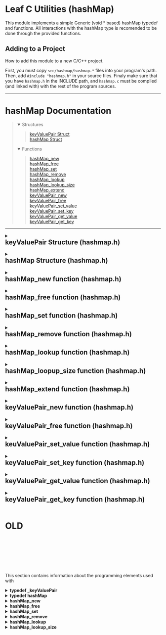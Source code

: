 <style>
	details {
		margin-bottom:0;
	}
	details > summary > h2 {
		margin-top:0;
	}
</style>

# Leaf C Utilities (hashMap)
This module implements a simple Generic (void * based) hashMap typedef and functions. All interactions with the hashMap type is recomended to be done through the provided functions.

## Adding to a Project
How to add this module to a new C/C++ project.

First, you must copy `src/hashmap/hashmap.*` files into your program's path. Then, add `#include "hashmap.h"` in your source files. Finaly make sure that you have `hashmap.h` in the INCLUDE path, and `hashmap.c` must be compiled (and linked with) with the rest of the program sources.

---
# hashMap Documentation
> <details open><summary>Structures</summary>
>
> > [keyValuePair Struct]() <br>
> > [hashMap Struct]() <br>
> </details>
> <details open><summary>Functions</summary>
>
> > [hashMap_new]() <br>
> > [hashMap_free]() <br>
> > [hashMap_set]() <br>
> > [hashMap_remove]() <br>
> > [hashMap_lookup]() <br>
> > [hashMap_lookup_size]() <br>
> > [hashMap_extend]() <br>
> > [keyValuePair_new]() <br>
> > [keyValuePair_free]() <br>
> > [keyValuePair_set_value]() <br>
> > [keyValuePair_set_key]() <br>
> > [keyValuePair_get_value]() <br>
> > [keyValuePair_get_key]() <br>
> > 
> </details>

---

[//]: <> (Win32API inspired Documentation)
<details><summary><h2>keyValuePair Structure (hashmap.h)</h2></summary>

**In this section**
> [Syntax]() <br>
> [Parameters]() <br>
> [Return value]() <br>
> [Requirements]() <br>
> [See also]() <br>

None

### Syntax
C code
```

```

### Parameters
None

### Return value
None

### Requirements
| | |
|:--- |:--- |
| **Minimum supported C ver.** | C89 standard |
| **Target Platform** | Any |
| **Header** | hashmap.h |
| **Source File** | hashmap.c |

### See also
**[hashMap]()** <br>
**[hashMap_new]()** <br>
**[hashMap_free]()** <br>
**[hashMap_set]()** <br>
**[hashMap_remove]()** <br>
**[hashMap_lookup]()** <br>
**[hashMap_lookup_size]()** <br>

---

</details>

[//]: <> (Win32API inspired Documentation)
<details><summary><h2>hashMap Structure (hashmap.h)</h2></summary>

**In this section**
> [Syntax]() <br>
> [Parameters]() <br>
> [Return value]() <br>
> [Requirements]() <br>
> [See also]() <br>

None

### Syntax
C code
```

```

### Parameters
None

### Return value
None

### Requirements
| | |
|:--- |:--- |
| **Minimum supported C ver.** | C89 standard |
| **Target Platform** | Any |
| **Header** | hashmap.h |
| **Source File** | hashmap.c |

### See also
**[hashMap]()** <br>
**[hashMap_new]()** <br>
**[hashMap_free]()** <br>
**[hashMap_set]()** <br>
**[hashMap_remove]()** <br>
**[hashMap_lookup]()** <br>
**[hashMap_lookup_size]()** <br>

---

</details>

[//]: <> (Win32API inspired Documentation)
<details><summary><h2>hashMap_new function (hashmap.h)</h2></summary>

**In this section**
> [Syntax]() <br>
> [Parameters]() <br>
> [Return value]() <br>
> [Requirements]() <br>
> [See also]() <br>

Creates a hashMap* object.

### Syntax
C code
```
hashMap* hashMap_new(void);
```

### Parameters
None

### Return value
Newly created hashMap* object.

### Requirements
| | |
|:--- |:--- |
| **Minimum supported C ver.** | C89 standard |
| **Target Platform** | Any |
| **Header** | hashmap.h |
| **Source File** | hashmap.c |

### See also
**[hashMap]()** <br>
**[hashMap_free]()** <br>
**[hashMap_set]()** <br>
**[hashMap_remove]()** <br>
**[hashMap_lookup]()** <br>
**[hashMap_lookup_size]()** <br>

---

</details>

[//]: <> (Win32API inspired Documentation)
<details><summary><h2>hashMap_free function (hashmap.h)</h2></summary>

**In this section**
> [Syntax]() <br>
> [Parameters]() <br>
> [Return value]() <br>
> [Requirements]() <br>
> [See also]() <br>

Frees the allocated memory stored in a hashMap* object.

### Syntax
C code
```
void hashMap_free(
	hashMap* self
);
```

### Parameters
`self`

Type: **hashMap***

Pointer to a hashMap that was created using [hashMap_new]().

### Return value
None

### Requirements
| | |
|:--- |:--- |
| **Minimum supported C ver.** | C89 standard |
| **Target Platform** | Any |
| **Header** | hashmap.h |
| **Source File** | hashmap.c |

### See also
**[hashMap]()** <br>
**[hashMap_new]()** <br>


---

</details>

[//]: <> (Win32API inspired Documentation)
<details><summary><h2>hashMap_set function (hashmap.h)</h2></summary>

**In this section**
> [Syntax]() <br>
> [Parameters]() <br>
> [Return value]() <br>
> [Requirements]() <br>
> [See also]() <br>

None

### Syntax
C code
```

```

### Parameters
None

### Return value
None

### Requirements
| | |
|:--- |:--- |
| **Minimum supported C ver.** | C89 standard |
| **Target Platform** | Any |
| **Header** | hashmap.h |
| **Source File** | hashmap.c |

### See also
**[hashMap]()** <br>
**[hashMap_new]()** <br>
**[hashMap_free]()** <br>
**[hashMap_set]()** <br>
**[hashMap_remove]()** <br>
**[hashMap_lookup]()** <br>
**[hashMap_lookup_size]()** <br>


---

</details>

[//]: <> (Win32API inspired Documentation)
<details><summary><h2>hashMap_remove function (hashmap.h)</h2></summary>

**In this section**
> [Syntax]() <br>
> [Parameters]() <br>
> [Return value]() <br>
> [Requirements]() <br>
> [See also]() <br>

None

### Syntax
C code
```

```

### Parameters
None

### Return value
None

### Requirements
| | |
|:--- |:--- |
| **Minimum supported C ver.** | C89 standard |
| **Target Platform** | Any |
| **Header** | hashmap.h |
| **Source File** | hashmap.c |

### See also
**[hashMap]()** <br>
**[hashMap_new]()** <br>
**[hashMap_free]()** <br>
**[hashMap_set]()** <br>
**[hashMap_remove]()** <br>
**[hashMap_lookup]()** <br>

**[hashMap_lookup_size]()** <br>

---

</details>

[//]: <> (Win32API inspired Documentation)
<details><summary><h2>hashMap_lookup function (hashmap.h)</h2></summary>

**In this section**
> [Syntax]() <br>
> [Parameters]() <br>
> [Return value]() <br>
> [Requirements]() <br>
> [See also]() <br>

None

### Syntax
C code
```

```

### Parameters
None

### Return value
None

### Requirements
| | |
|:--- |:--- |
| **Minimum supported C ver.** | C89 standard |
| **Target Platform** | Any |
| **Header** | hashmap.h |
| **Source File** | hashmap.c |

### See also
**[hashMap]()** <br>
**[hashMap_new]()** <br>
**[hashMap_free]()** <br>
**[hashMap_set]()** <br>
**[hashMap_remove]()** <br>

**[hashMap_lookup]()** <br>
**[hashMap_lookup_size]()** <br>

---

</details>

[//]: <> (Win32API inspired Documentation)
<details><summary><h2>hashMap_loopup_size function (hashmap.h)</h2></summary>

**In this section**
> [Syntax]() <br>
> [Parameters]() <br>
> [Return value]() <br>
> [Requirements]() <br>
> [See also]() <br>

None

### Syntax
C code
```

```

### Parameters
None

### Return value
None

### Requirements
| | |
|:--- |:--- |
| **Minimum supported C ver.** | C89 standard |
| **Target Platform** | Any |
| **Header** | hashmap.h |
| **Source File** | hashmap.c |

### See also
**[hashMap]()** <br>
**[hashMap_new]()** <br>
**[hashMap_free]()** <br>
**[hashMap_set]()** <br>

**[hashMap_remove]()** <br>
**[hashMap_lookup]()** <br>
**[hashMap_lookup_size]()** <br>

---

</details>

[//]: <> (Win32API inspired Documentation)
<details><summary><h2>hashMap_extend function (hashmap.h)</h2></summary>

**In this section**
> [Syntax]() <br>
> [Parameters]() <br>
> [Return value]() <br>
> [Requirements]() <br>
> [See also]() <br>

None

### Syntax
C code
```

```

### Parameters
None

### Return value
None

### Requirements
| | |
|:--- |:--- |
| **Minimum supported C ver.** | C89 standard |
| **Target Platform** | Any |
| **Header** | hashmap.h |
| **Source File** | hashmap.c |

### See also
**[hashMap]()** <br>
**[hashMap_new]()** <br>
**[hashMap_free]()** <br>

**[hashMap_set]()** <br>
**[hashMap_remove]()** <br>
**[hashMap_lookup]()** <br>
**[hashMap_lookup_size]()** <br>

---

</details>

[//]: <> (Win32API inspired Documentation)
<details><summary><h2>keyValuePair_new function (hashmap.h)</h2></summary>

**In this section**
> [Syntax]() <br>
> [Parameters]() <br>
> [Return value]() <br>
> [Requirements]() <br>
> [See also]() <br>

None

### Syntax
C code
```

```

### Parameters
None

### Return value
None

### Requirements
| | |
|:--- |:--- |
| **Minimum supported C ver.** | C89 standard |
| **Target Platform** | Any |
| **Header** | hashmap.h |
| **Source File** | hashmap.c |

### See also
**[hashMap]()** <br>
**[hashMap_new]()** <br>

**[hashMap_free]()** <br>
**[hashMap_set]()** <br>
**[hashMap_remove]()** <br>
**[hashMap_lookup]()** <br>
**[hashMap_lookup_size]()** <br>

---

</details>

[//]: <> (Win32API inspired Documentation)
<details><summary><h2>keyValuePair_free function (hashmap.h)</h2></summary>

**In this section**
> [Syntax]() <br>
> [Parameters]() <br>
> [Return value]() <br>
> [Requirements]() <br>
> [See also]() <br>

None

### Syntax
C code
```

```

### Parameters
None

### Return value
None

### Requirements
| | |
|:--- |:--- |
| **Minimum supported C ver.** | C89 standard |
| **Target Platform** | Any |
| **Header** | hashmap.h |
| **Source File** | hashmap.c |

### See also
**[hashMap]()** <br>

**[hashMap_new]()** <br>
**[hashMap_free]()** <br>
**[hashMap_set]()** <br>
**[hashMap_remove]()** <br>
**[hashMap_lookup]()** <br>
**[hashMap_lookup_size]()** <br>

---

</details>

[//]: <> (Win32API inspired Documentation)
<details><summary><h2>keuValuePair_set_value function (hashmap.h)</h2></summary>

**In this section**
> [Syntax]() <br>
> [Parameters]() <br>
> [Return value]() <br>
> [Requirements]() <br>
> [See also]() <br>

None

### Syntax
C code
```

```

### Parameters
None

### Return value
None

### Requirements
| | |
|:--- |:--- |
| **Minimum supported C ver.** | C89 standard |
| **Target Platform** | Any |
| **Header** | hashmap.h |
| **Source File** | hashmap.c |

### See also

**[hashMap]()** <br>
**[hashMap_new]()** <br>
**[hashMap_free]()** <br>
**[hashMap_set]()** <br>
**[hashMap_remove]()** <br>
**[hashMap_lookup]()** <br>
**[hashMap_lookup_size]()** <br>

---

</details>

[//]: <> (Win32API inspired Documentation)
<details><summary><h2>keyValuePair_set_key function (hashmap.h)</h2></summary>

**In this section**
> [Syntax]() <br>
> [Parameters]() <br>
> [Return value]() <br>
> [Requirements]() <br>
> [See also]() <br>

None

### Syntax
C code
```

```

### Parameters
None

### Return value
None

### Requirements
| | |
|:--- |:--- |
| **Minimum supported C ver.** | C89 standard |
| **Target Platform** | Any |
| **Header** | hashmap.h |
| **Source File** | hashmap.c |


### See also
**[hashMap]()** <br>
**[hashMap_new]()** <br>
**[hashMap_free]()** <br>
**[hashMap_set]()** <br>
**[hashMap_remove]()** <br>
**[hashMap_lookup]()** <br>
**[hashMap_lookup_size]()** <br>

---

</details>

[//]: <> (Win32API inspired Documentation)
<details><summary><h2>keyValuePair_get_value function (hashmap.h)</h2></summary>

**In this section**
> [Syntax]() <br>
> [Parameters]() <br>
> [Return value]() <br>
> [Requirements]() <br>
> [See also]() <br>

None

### Syntax
C code
```

```

### Parameters
None

### Return value
None

### Requirements
| | |
|:--- |:--- |
| **Minimum supported C ver.** | C89 standard |
| **Target Platform** | Any |
| **Header** | hashmap.h |
| **Source File** | hashmap.c |


### See also
**[hashMap]()** <br>
**[hashMap_new]()** <br>
**[hashMap_free]()** <br>
**[hashMap_set]()** <br>
**[hashMap_remove]()** <br>
**[hashMap_lookup]()** <br>
**[hashMap_lookup_size]()** <br>

---

</details>

[//]: <> (Win32API inspired Documentation)
<details><summary><h2>keyValuePair_get_key function (hashmap.h)</h2></summary>

**In this section**
> [Syntax]() <br>
> [Parameters]() <br>
> [Return value]() <br>
> [Requirements]() <br>
> [See also]() <br>

None

### Syntax
C code
```

```

### Parameters
None

### Return value
None

### Requirements
| | |
|:--- |:--- |
| **Minimum supported C ver.** | C89 standard |
| **Target Platform** | Any |
| **Header** | hashmap.h |
| **Source File** | hashmap.c |

### See also
**[hashMap]()** <br>
**[hashMap_new]()** <br>
**[hashMap_free]()** <br>
**[hashMap_set]()** <br>
**[hashMap_remove]()** <br>
**[hashMap_lookup]()** <br>
**[hashMap_lookup_size]()** <br>

</details>

# OLD
<br>
<br>
<br>
<br>
<br>
<br>

This section contains information about the programming elements used with 

<details>
<summary> <b> typedef _keyValuePair </b> </summary>

> keyValuePair element
> ```
> typedef struct 
> {
>     void  *key;
>     size_t key_size;
>     void  *value;
>     size_t value_size;
> } _keyValuePair;
> ```
</details>

<details>
<summary> <b> typedef hashMap </b> </summary>

> hashMap element 
> ```
> typedef struct 
> {
>     _keyValuePair **_list;
>     int _count;
>     int _alloc_len;
> } hashMap;
> ```
</details>

<details>
<summary> <b> hashMap_new </b> </summary>

> Creates a new hashMap Object, used as an initializer for the datatype. 
> ```
> hashMap * hashMap_new (void);
> ```
> This function takes no parameters and returns a new hashMap object
> `hashMap_new()` allocates a new hashMap and returns a hashMap pointer, this hashMap must be freed useing the `hashMap_free()` function.
</details>

<details>
<summary> <b> hashMap_free </b> </summary>

> Destroys hashMap Objects, used as a destructor for the datatype.
> ```
> void hashMap_free (hashMap *self);
> ```
> `hashMap_free()` deallocates/frees all memory allocated in the hashMap Element. This function must be run after you are done using the hashMap element. For instructions on how to create a new hashMap please refer to `hashMap_new()`.
</details>

<details>
<summary> <b> hashMap_set </b> </summary>

> desctiprion
> ```
> void hashMap_set (hashMap *self, void *key_ptr, size_t key_size, void *value_ptr, size_t value_size);
> ```
</details>

<details>
<summary> <b> hashMap_remove </b> </summary>

> desc
> ```
> void hashMap_remove (hashMap *self, void *key_ptr, size_t key_size);
> ```
</details>


<details>
<summary> <b> hashMap_lookup</b> </summary>

> desc
> ```
> int hashMap_lookup (hashMap *self, void *key_ptr, size_t key_size, void *value_return);
> ```
</details>


<details>
<summary> <b> hashMap_lookup_size</b> </summary>

> desc
> ```
> int hashMap_lookup_size (hashMap *self, void *key_ptr, size_t key_size, size_t *value_size_return); 
> ```

</details>
